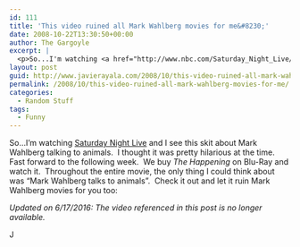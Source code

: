 ```yaml
---
id: 111
title: 'This video ruined all Mark Wahlberg movies for me&#8230;'
date: 2008-10-22T13:30:50+00:00
author: The Gargoyle
excerpt: |
  <p>So...I'm watching <a href="http://www.nbc.com/Saturday_Night_Live/">Saturday Night Live</a> and I see this skit about Mark Wahlberg talking to animals.&nbsp; I thought it was pretty hilarious at the time.&nbsp; Fast forward to the following week.&nbsp; We buy <i>The Happening</i> on Blu-Ray and watch it.&nbsp; Throughout the entire movie, the only thing I could think about was "Mark Wahlberg talks to animals".&nbsp; Check it out and let it ruin Mark Wahlberg movies for you too:</p>
layout: post
guid: http://www.javierayala.com/2008/10/this-video-ruined-all-mark-wahlberg-movies-for-me/
permalink: /2008/10/this-video-ruined-all-mark-wahlberg-movies-for-me/
categories:
  - Random Stuff
tags:
  - Funny
---
```


So&#8230;I&#8217;m watching [Saturday Night Live](http://www.nbc.com/saturday-night-live/) and I see this skit about Mark Wahlberg talking to animals.  I thought it was pretty hilarious at the time.  Fast forward to the following week.  We buy _The Happening_ on Blu-Ray and watch it.  Throughout the entire movie, the only thing I could think about was &#8220;Mark Wahlberg talks to animals&#8221;.  Check it out and let it ruin Mark Wahlberg movies for you too:

_Updated on 6/17/2016: The video referenced in this post is no longer available._

J
